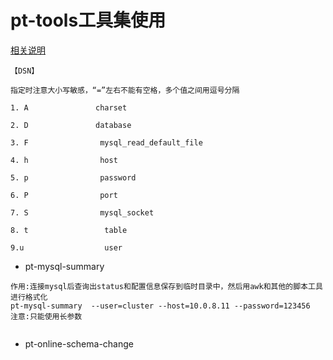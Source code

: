 # pt-tools工具集使用
[相关说明](https://blog.51cto.com/arthur376/1893321)

```
【DSN】

指定时注意大小写敏感，“=”左右不能有空格，多个值之间用逗号分隔

1. A               charset

2. D               database

3. F                mysql_read_default_file

4. h                host

5. p                password

6. P                port

7. S                mysql_socket

8. t                 table

9.u                  user

```
- pt-mysql-summary  

```
作用:连接mysql后查询出status和配置信息保存到临时目录中，然后用awk和其他的脚本工具进行格式化
pt-mysql-summary  --user=cluster --host=10.0.8.11 --password=123456
注意:只能使用长参数


```


- pt-online-schema-change